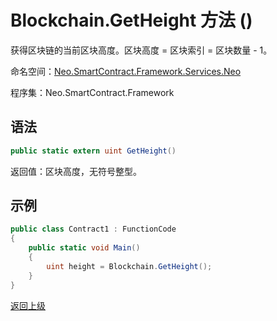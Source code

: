 # Blockchain.GetHeight 方法 ()

获得区块链的当前区块高度。区块高度 = 区块索引 = 区块数量 - 1。

命名空间：[Neo.SmartContract.Framework.Services.Neo](../../Neo.md)

程序集：Neo.SmartContract.Framework

## 语法

```c#
public static extern uint GetHeight()
```

返回值：区块高度，无符号整型。

## 示例

```c#
public class Contract1 : FunctionCode
{
    public static void Main()
    {
        uint height = Blockchain.GetHeight();
    }
}
```



[返回上级](../Blockchain.md)